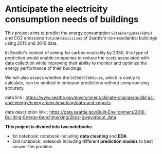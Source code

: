 # Anticipate the electricity consumption needs of buildings

This project aims to predict the energy consumption `SiteEnergyUse(kBtu)` and CO2 emissions `TotalGHGEmissions` of Seattle's non-residential buildings using 2015 and 2016 data. 

In Seattle's context of aiming for carbon neutrality by 2050, this type of prediction would enable companies to reduce the costs associated with data collection while improving their ability to monitor and optimize the energy performance of their buildings.

We will also assess whether the `ENERGYSTARScore`, which is costly to calculate, can be omitted in emission predictions without compromising accuracy.

data link : https://www.seattle.gov/environment/climate-change/buildings-and-energy/energy-benchmarking/data-and-reports

data description link : https://data.seattle.gov/Built-Environment/2016-Building-Energy-Benchmarking/2bpz-gwpy/about_data

**This project is divided into two notebooks**:
- 1st notebook: notebook including **data cleaning** and **EDA**.
- 2nd notebook: notebook including different **prediction models** to best answer the problem.
